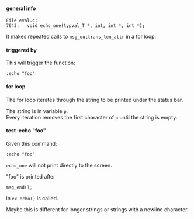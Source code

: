 #### general info

```
File eval.c:
7643:	void echo_one(typval_T *, int, int *, int *);
```

It makes repeated calls to `msg_outtrans_len_attr` in a for loop.

#### triggered by

This will trigger the function:
```
:echo "foo"
```

#### for loop

The for loop iterates through the string to be printed under the status bar.

The string is in variable `p`.\
Every iteration removes the first character of `p` until the string is empty.

#### test :echo "foo"

Given this command:
```
:echo "foo"
```

`echo_one` will not print directly to the screen.

"foo" is printed after
```
msg_end();
```
in `ex_echo()` is called.

Maybe this is different for longer strings or strings with a newline character.
